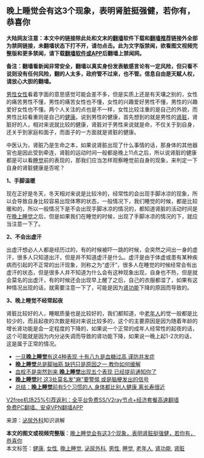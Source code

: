  <h2>晚上睡觉会有这3个现象，表明肾脏挺强健，若你有，恭喜你</h2> <p class="notice"><b>大陆网友注意：本文中的链接除此处和文末的<a href="https://github.com/bannedbook/fanqiang" >翻墙</a>软件下载和<a href="https://github.com/killgcd/justmysocks/blob/master/README.md">翻墙推荐</a>链接外全部为禁网链接，未翻墙状态下打不开，请勿点击。此为文字版禁闻，欲看图文视频完整版和更多禁闻，请下载<a href="https://github.com/bannedbook/fanqiang">翻墙软件或APP</a>后翻墙上禁闻网。</p><p>备注：翻墙看新闻非常安全，翻墙以真实身份发表敏感言论有一定风险，但只看不说则没有任何风险，翻的人太多，政府管不过来，也不管。信息自由是天赋人权，请放心大胆的翻墙。</b></p>  <div class="entry"> <p><a href="https://www.bannedbook.org/bnews/tag/%E7%94%B7%E6%80%A7/" class="st_tag internal_tag" rel="tag" title="标签 男性 下的日志">男性</a><a href="https://www.bannedbook.org/bnews/tag/%e5%a5%b3%e6%80%a7/" class="st_tag internal_tag" rel="tag" title="标签 女性 下的日志">女性</a>看着字面的意思感觉可能会差不多，但是实质上还是有天壤之别的，女性的痛苦男性不懂，男性的痛苦女性也不懂，女性的兴趣爱好男性不懂，男性的兴趣爱好女性也不懂。两个人关注的点也是不一样，女性比较注重的是自己的外貌，而男性比较看重则是自己的<a href="https://www.bannedbook.org/bnews/tag/%e5%81%a5%e5%ba%b7/" class="st_tag internal_tag" rel="tag" title="标签 健康 下的日志">健康</a>。说到男性的健康，首先想到的就是男性的<a href="https://www.bannedbook.org/bnews/tag/%e8%82%be%e8%84%8f/" class="st_tag internal_tag" rel="tag" title="标签 肾脏 下的日志">肾脏</a>，肾脏好的人，相对来说就比较的健康，肾脏对于男性来说就是命，不仅关于到自身，还关乎到家庭和面子，而面子的一方面就是肾脏的健康。</p> <p>中医认为，肾脏乃是生命之本，如果说肾脏出现了什么事情的话，那身体的其他器官也是因此受到牵连，肾脏的运动时间一般都是晚上11点之后，所以说肾脏的健康都是可以看<a href="https://www.bannedbook.org/bnews/tag/%E7%9D%A1%E8%A7%89/" class="st_tag internal_tag" rel="tag" title="标签 睡觉 下的日志">睡觉</a>前的表现的，那我们应当怎样观察睡觉前自身的现象，来判定一下自身的肾脏健康是否呢？</p> <p><strong>1、手脚温暖</strong></p>  <p>现在正好是冬天，冬天相对来说是比较冷的，经常性的会出现手脚冰凉的现象，所以会导致自身比较容易出现体寒的状态，一般情况下，我们睡觉的时候，都是比较暖和的，所以一般情况下是不会出现手脚冰凉的情况的，都知道肾脏的活动时间是在<a href="https://www.bannedbook.org/bnews/tag/%e6%99%9a%e4%b8%8a%e7%9d%a1%e8%a7%89/" class="st_tag internal_tag" rel="tag" title="标签 晚上睡觉 下的日志">晚上睡觉</a>之后，但是如果我们在睡觉的时候，出现了手脚冰凉的情况的下，就应当注意一下了。</p> <p><strong>2、不会出虚汗</strong></p> <p>出虚汗想必人人都是经历过的，有的时候被吓一跳的时候，会突然之间出一身的虚汗，很多人只知道出汗，但是并不知道虚汗是什么。虚汗是由于体虚或患有某种疾病而引起的不正常的出汗现象，则称之为“虚汗”，很多人在睡觉的时候经常会有出虚汗的状态，但是很多人并不知道为什么会有这种现象出现，自身也不热，但是就会莫名的出虚汗，有的时候还会出现早上醒了之后，自己的衣服都湿了，如果有这种情况出现的话，就需要注意一下了，可能是因为<a href="https://www.bannedbook.org/bnews/tag/%E8%82%BE%E5%8A%9F%E8%83%BD/" class="st_tag internal_tag" rel="tag" title="标签 肾功能 下的日志">肾功能</a>下降的原因而导致的。</p>  <p><strong>3、晚上睡觉不经常起夜</strong></p> <p>肾脏比较好的人，睡眠质量也是比较好的，我们都知道，中<a href="https://www.bannedbook.org/bnews/tag/%E8%80%81%E5%B9%B4%E4%BA%BA/" class="st_tag internal_tag" rel="tag" title="标签 老年人 下的日志">老年人</a>的觉一般都是比较少的，而且起夜的次数是相对来说比较多的，这个的主要原因是因为随着年龄的增长肾功能是会一定程度的下降的，如果说一个正常的成年人经常性的起夜的话，这个可能就是因为内分泌失调而导致的肾功能下降，如果说一晚上起1-2次的话，这是属于正常的情况。</p> <ul class='op-related-articles' title='相关阅读'> <li><a href='https://www.bannedbook.org/bnews/health/20201210/1445029.html' target='_blank'>一旦<b>晚上睡觉</b>有这4种表现 十有八九是血糖过高 谨防并发症</a></li> <li><a href='https://www.bannedbook.org/bnews/health/20201127/1437906.html' target='_blank'><b>晚上睡觉</b>总是脚抽筋 缺钙只是原因之一 教你如何缓解</a></li> <li><a href='https://www.bannedbook.org/bnews/lifebaike/20201114/1430754.html' target='_blank'>血栓不是突然到来 <b>晚上睡觉</b>出现五个表现 已经提前通知你了</a></li> <li><a href='https://www.bannedbook.org/bnews/health/20201113/1430259.html' target='_blank'><b>晚上睡觉</b>时 这3处莫名发"麻"要警惕 或是脑梗发出的信号</a></li> <li><a href='https://www.bannedbook.org/bnews/lifebaike/20200830/1388016.html' target='_blank'>总结：<b>晚上睡觉</b>前有5个习惯的人 身体都比别人健康 离长寿很近</a></li> </ul> <p class="texttj"> <a href="https://github.com/bannedbook/fanqiang/wiki/V2ray%E6%9C%BA%E5%9C%BA" target="_blank">V2free机场25%引荐返利：全平台免费SS/V2ray节点+经济套餐高速翻墙</a><br/> <a href="https://github.com/bannedbook/fanqiang/wiki/%E7%A6%81%E9%97%BB%E7%BD%91%E5%AE%89%E5%8D%93%E7%BF%BB%E5%A2%99%E6%96%B0%E9%97%BBAPP" target="_blank">免费PC翻墙、安卓VPN翻墙APP</a></p><p> 来源：<a href="https://www.bannedbook.org/bnews/tag/%e6%b3%8c%e5%b0%bf%e5%a4%96%e7%a7%91/" class="st_tag internal_tag" rel="tag" title="标签 泌尿外科 下的日志">泌尿外科</a>知识讲解 </p> <a name='sharetosocial'></a>       <div><b>本文的图文或视频完整版</b>：<a href='https://www.bannedbook.org/bnews/health/20201230/1457581.html'>晚上睡觉会有这3个现象，表明肾脏挺强健，若你有，恭喜你</a></div>  </div><!--END ENTRY--> <div class="postfooter"> <div>本文标签：<a href="https://www.bannedbook.org/bnews/tag/%e5%81%a5%e5%ba%b7/" rel="tag">健康</a>, <a href="https://www.bannedbook.org/bnews/tag/%e5%a5%b3%e6%80%a7/" rel="tag">女性</a>, <a href="https://www.bannedbook.org/bnews/tag/%e6%99%9a%e4%b8%8a%e7%9d%a1%e8%a7%89/" rel="tag">晚上睡觉</a>, <a href="https://www.bannedbook.org/bnews/tag/%e6%b3%8c%e5%b0%bf%e5%a4%96%e7%a7%91/" rel="tag">泌尿外科</a>, <a href="https://www.bannedbook.org/bnews/tag/%E7%94%B7%E6%80%A7/" rel="tag">男性</a>, <a href="https://www.bannedbook.org/bnews/tag/%E7%9D%A1%E8%A7%89/" rel="tag">睡觉</a>, <a href="https://www.bannedbook.org/bnews/tag/%E8%80%81%E5%B9%B4%E4%BA%BA/" rel="tag">老年人</a>, <a href="https://www.bannedbook.org/bnews/tag/%E8%82%BE%E5%8A%9F%E8%83%BD/" rel="tag">肾功能</a>, <a href="https://www.bannedbook.org/bnews/tag/%e8%82%be%e8%84%8f/" rel="tag">肾脏</a></div>  </div><!--END POSTFOOTER--> 